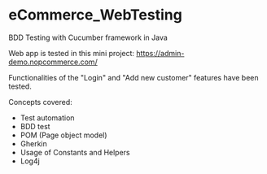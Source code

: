 # eCommerce_WebTesting
BDD Testing with Cucumber framework in Java 

Web app is tested in this mini project: https://admin-demo.nopcommerce.com/

Functionalities of the "Login" and "Add new customer" features have been tested.

Concepts covered: 
- Test automation
- BDD test
- POM (Page object model)
- Gherkin
- Usage of Constants and Helpers 
- Log4j

